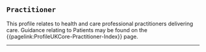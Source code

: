 ## `Practitioner`

This profile relates to health and care professional practitioners delivering care. Guidance relating to Patients may be found on the {{pagelink:ProfileUKCore-Practitioner-Index}} page.

---